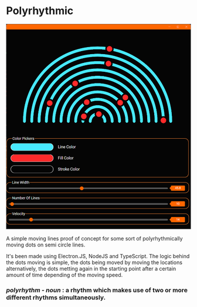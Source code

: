 # Polyrhythmic

<img src="https://raw.githubusercontent.com/gush3l/polyrhythmic/main/screenshot.png" alt="gui screenshot" width="550" />

A simple moving lines proof of concept for some sort of polyrhythmically moving dots on semi circle lines.

It's been made using Electron.JS, NodeJS and TypeScript. The logic behind the dots moving is simple, the dots being moved by moving the locations alternatively, the dots metting again in the starting point after a certain amount of time depending of the moving speed.

### *polyrhythm - noun* : **a rhythm which makes use of two or more different rhythms simultaneously.**
